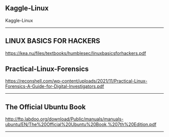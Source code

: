 ## Kaggle-Linux
Kaggle-Linux













-----

## LINUX BASICS FOR HACKERS

https://kea.nu/files/textbooks/humblesec/linuxbasicsforhackers.pdf


## Practical-Linux-Forensics

https://reconshell.com/wp-content/uploads/2021/11/Practical-Linux-Forensics-A-Guide-for-Digital-Investigators.pdf

-----

## The Official Ubuntu Book

http://ftp.labdoo.org/download/Public/manuals/manuals-ubuntu/EN/The%20Official%20Ubuntu%20Book,%207th%20Edition.pdf

-----
